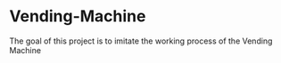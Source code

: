 # Vending-Machine
The goal of this project is to imitate the working process of the Vending Machine
